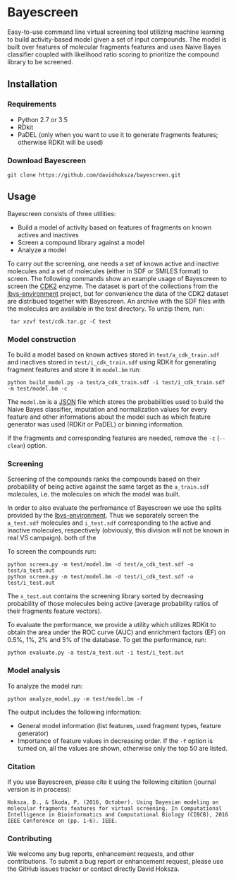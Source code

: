 # Bayescreen
Easy-to-use command line virtual screening tool utilizing machine learning to build activity-based model given a set of input compounds.
The model is built over features of molecular fragments features and uses Naive Bayes classifier coupled with likelihood ratio scoring to prioritize the compound library to be screened.

## Installation

### Requirements

- Python 2.7 or 3.5
- RDkit
- PaDEL (only when you want to use it to generate fragments features; otherwise RDKit will be used)

### Download Bayescreen

```
git clone https://github.com/davidhoksza/bayescreen.git
```

## Usage

Bayescreen consists of three utilities:

* Build a model of activity based on features of fragments on known actives and inactives
* Screen a compound library against a model
* Analyze a model

To carry out the screening, one needs a set of known active and inactive molecules and a set of molecules (either in SDF or SMILES format) to screen. The following commands show an example usage of Bayescreen to screen the [CDK2](https://en.wikipedia.org/wiki/Cyclin-dependent_kinase_2) enzyme. The dataset is part of the collections from the [lbvs-environment](https://github.com/skodapetr/lbvs-environment) project, but for convenience the data of the CDK2 dataset are distribued together with Bayescreen. An archive with the SDF files with the molecules are available in the test directory. To unzip them, run:

```
 tar xzvf test/cdk.tar.gz -C test
 ```

### Model construction
To build a model based on known actives stored in `test/a_cdk_train.sdf` and inactives stored in `test/i_cdk_train.sdf` using RDKit for generating fragment features and store it in `model.bm` run:

```
python build_model.py -a test/a_cdk_train.sdf -i test/i_cdk_train.sdf -m test/model.bm -c
```

The `model.bm` is a [JSON](https://en.wikipedia.org/wiki/JSON) file which stores the probabilities used to build the Naive Bayes classifier, imputation and normalization values for every feature and other informations about the model such as which feature generator was used (RDKit or PaDEL) or binning information.

If the fragments and corresponding features are needed, remove the `-c` (`--clean`) option.

### Screening

Screening of the compounds ranks the compounds based on their probability of being active against the same target as the `a_train.sdf` molecules, i.e. the molecules on which the model was built. 

In order to also evaluate the perfromance of Bayescreen we use the splits provided by the [lbvs-environment](https://github.com/skodapetr/lbvs-environment). Thus we separately screen the `a_test.sdf` molecules and `i_test.sdf` corresponding to the active and inactive molecules, respectively (obviously, this division will not be known in real VS campaign). both of the

To screen the compounds run:

```
python screen.py -m test/model.bm -d test/a_cdk_test.sdf -o test/a_test.out
python screen.py -m test/model.bm -d test/i_cdk_test.sdf -o test/i_test.out
```

The `x_test.out` contains the screening library sorted by decreasing probability of those molecules being active (average probability ratios of their fragments feature vectors).

To evaluate the performance, we provide a utility which utilizes RDKit to obtain the area under the ROC curve (AUC) and enrichment factors (EF) on 0.5%, 1%, 2% and 5% of the database. To get the performance, run:

```
python evaluate.py -a test/a_test.out -i test/i_test.out
```

### Model analysis

To analyze the model run:

```
python analyze_model.py -m test/model.bm -f
```

The output includes the following information:

* General model information (list features, used fragment types, feature generator)
* Importance of feature values in decreasing order. If the `-f` option is turned on, all the values are shown, otherwise only the top 50 are listed.

### Citation

If you use Bayescreen, please cite it using the following citation (journal version is in process):

```
Hoksza, D., & Škoda, P. (2016, October). Using Bayesian modeling on molecular fragments features for virtual screening. In Computational Intelligence in Bioinformatics and Computational Biology (CIBCB), 2016 IEEE Conference on (pp. 1-6). IEEE.
```

### Contributing

We welcome any bug reports, enhancement requests, and other contributions. To submit a bug report or enhancement request, please use the GitHub issues tracker or 
contact directly David Hoksza.



